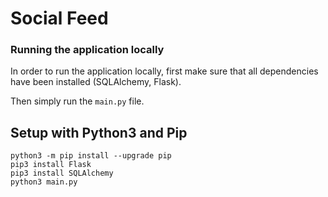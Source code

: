# Social Feed

### Running the application locally
In order to run the application locally, first make sure that all dependencies have been installed (SQLAlchemy, Flask).

Then simply run the `main.py` file.


## Setup with Python3 and Pip
```
python3 -m pip install --upgrade pip
pip3 install Flask
pip3 install SQLAlchemy
python3 main.py
```
